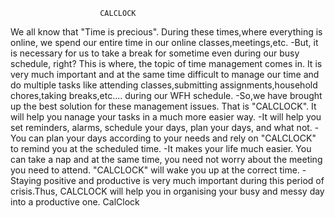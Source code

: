                         CALCLOCK

We all know that "Time is precious". During these
times,where everything is online, we spend our entire time in
our online classes,meetings,etc.
-But, it is necessary for us to
take a break for sometime even during our busy schedule,
right? This is where, the topic of time management comes in. It
is very much important and at the same time difficult to
manage our time and do multiple tasks like attending
classes,submitting assignments,household chores,taking
breaks,etc.... during our WFH schedule.
-So,we have brought up the best solution for these
management issues. That is "CALCLOCK".
It will help you nanage your tasks in a much more
easier way.
-It will help you set reminders, alarms, schedule your
days, plan your days, and what not.
-You can plan your days according to your needs and rely
on "CALCLOCK" to remind you at the scheduled time.
-It makes your life much easier. You can take a nap and at
the same time, you need not worry about the meeting you
need to attend. "CALCLOCK" will wake you up at the correct
time.
-Staying positive and productive is very much important
during this period of crisis.Thus, CALCLOCK will help you in
organising your busy and messy day into a productive one.
CalClock
